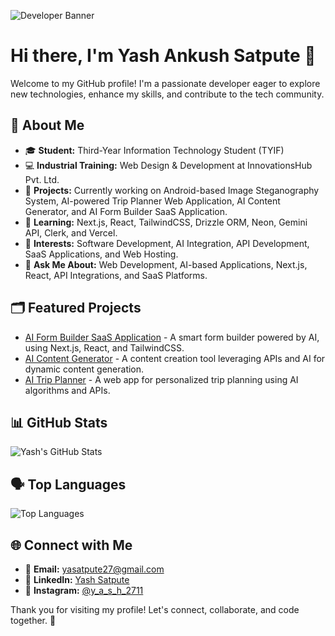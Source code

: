 ![Developer Banner](https://via.placeholder.com/1200x300.png?text=Passionate+Developer+%7C+Tech+Enthusiast+%7C+AI+Innovator)

# Hi there, I'm Yash Ankush Satpute 👋

Welcome to my GitHub profile! I'm a passionate developer eager to explore new technologies, enhance my skills, and contribute to the tech community. 

## 🚀 About Me

- 🎓 **Student:** Third-Year Information Technology Student (TYIF)
- 💻 **Industrial Training:** Web Design & Development at InnovationsHub Pvt. Ltd.
- 📱 **Projects:** Currently working on Android-based Image Steganography System, AI-powered Trip Planner Web Application, AI Content Generator, and AI Form Builder SaaS Application.
- 🌱 **Learning:** Next.js, React, TailwindCSS, Drizzle ORM, Neon, Gemini API, Clerk, and Vercel.
- 🧪 **Interests:** Software Development, AI Integration, API Development, SaaS Applications, and Web Hosting.
- 💬 **Ask Me About:** Web Development, AI-based Applications, Next.js, React, API Integrations, and SaaS Platforms.

## 🗂️ Featured Projects

- [AI Form Builder SaaS Application](https://github.com/Yash-Satpute-2711/ai-form-builder.git) - A smart form builder powered by AI, using Next.js, React, and TailwindCSS.
- [AI Content Generator](https://github.com/Yash-Satpute-2711/project2) - A content creation tool leveraging APIs and AI for dynamic content generation.
- [AI Trip Planner](https://github.com/Yash-Satpute-2711/project3) - A web app for personalized trip planning using AI algorithms and APIs.

## 📊 GitHub Stats

![Yash's GitHub Stats](https://github-readme-stats.vercel.app/api?username=Yash-Satpute-2711&show_icons=true&theme=radical)

## 🗣️ Top Languages

![Top Languages](https://github-readme-stats.vercel.app/api/top-langs/?username=Yash-Satpute-2711&layout=compact&theme=radical)

## 🌐 Connect with Me

- 📧 **Email:** [yasatpute27@gmail.com](mailto:yasatpute27@gmail.com)
- 💼 **LinkedIn:** [Yash Satpute](https://www.linkedin.com/in/your-linkedin-profile/)
- 📸 **Instagram:** [@y_a_s_h_2711](https://www.instagram.com/y_a_s_h_2711/)

Thank you for visiting my profile! Let's connect, collaborate, and code together. 🚀
